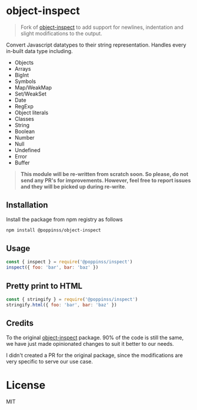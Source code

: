 # object-inspect
> Fork of [object-inspect](https://github.com/inspect-js/object-inspect) to add support for newlines, indentation and slight modifications to the output.

Convert Javascript datatypes to their string representation. Handles every in-built data type including.

- Objects
- Arrays
- BigInt
- Symbols
- Map/WeakMap
- Set/WeakSet
- Date
- RegExp
- Object literals
- Classes
- String
- Boolean
- Number
- Null
- Undefined
- Error
- Buffer

> **This module will be re-written from scratch soon. So please, do not send any PR's for improvements. However, feel free to report issues and they will be picked up during re-write**.

## Installation

Install the package from npm registry as follows

```sh
npm install @poppinss/object-inspect
```

## Usage

```js
const { inspect } = require('@poppinss/inspect')
inspect({ foo: 'bar', bar: 'baz' })
```

## Pretty print to HTML

```js
const { stringify } = require('@poppinss/inspect')
stringify.html({ foo: 'bar', bar: 'baz' })
```

## Credits

To the original [object-inspect](https://github.com/inspect-js/object-inspect) package. 90% of the code is still the same, we have just made opinionated changes to suit it better to our needs.

I didn't created a PR for the original package, since the modifications are very specific to serve our use case.

# License
MIT
